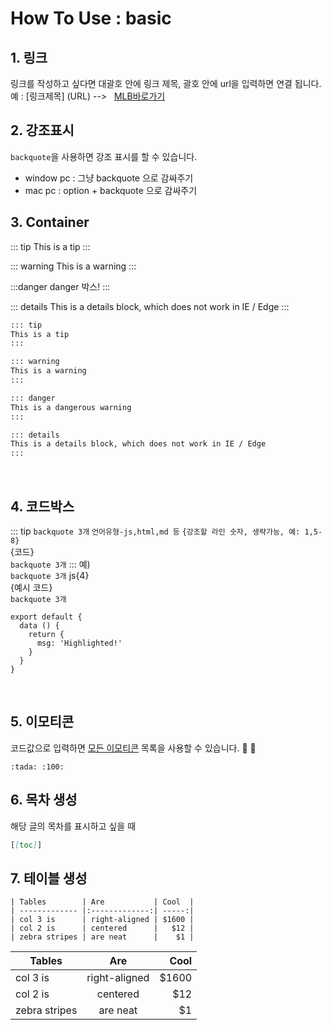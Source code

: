 # How To Use : basic

## 1. 링크
링크를 작성하고 싶다면 대괄호 안에 링크 제목, 괄호 안에 url을 입력하면 연결 됩니다.<br/>
예 : [링크제목] (URL) -->&nbsp;&nbsp; [MLB바로가기](https://www.mlb-korea.com/)

## 2. 강조표시
`backquote`을 사용하면 강조 표시를 할 수 있습니다.<br/>
* window pc : 그냥 backquote 으로 감싸주기
* mac pc : option + backquote 으로 감싸주기

## 3. Container

::: tip
This is a tip
:::

::: warning
This is a warning
:::

:::danger
danger 박스!
:::

::: details
This is a details block, which does not work in IE / Edge
:::

```md
::: tip
This is a tip
:::

::: warning
This is a warning
:::

::: danger
This is a dangerous warning
:::

::: details
This is a details block, which does not work in IE / Edge
:::
```
<br/>

## 4. 코드박스
::: tip
`backquote 3개` `언어유형-js,html,md 등` `{강조할 라인 숫자, 생략가능, 예: 1,5-8}`<br/>
{코드}<br/>
`backquote 3개`
:::
예)<br/>
`backquote 3개` js{4}<br/>
{예시 코드}<br/>
`backquote 3개`
``` js{4}
export default {
  data () {
    return {
      msg: 'Highlighted!'
    }
  }
}
```
<br/>

## 5. 이모티콘
코드값으로 입력하면 [모든 이모티콘](https://github.com/markdown-it/markdown-it-emoji/blob/master/lib/data/full.json) 목록을 사용할 수 있습니다.
:tada: :100:
```
:tada: :100:
```

## 6. 목차 생성
해당 글의 목차를 표시하고 싶을 때 
```md
[[toc]]
```

## 7. 테이블 생성
```
| Tables        | Are           | Cool  |
| ------------- |:-------------:| -----:|
| col 3 is      | right-aligned | $1600 |
| col 2 is      | centered      |   $12 |
| zebra stripes | are neat      |    $1 |
```
| Tables        | Are           | Cool  |
| ------------- |:-------------:| -----:|
| col 3 is      | right-aligned | $1600 |
| col 2 is      | centered      |   $12 |
| zebra stripes | are neat      |    $1 |


